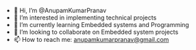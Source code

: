 - 👋 Hi, I’m @AnupamKumarPranav
- 👀 I’m interested in implementing technical projects
- 🌱 I’m currently learning Embedded systems and Programming
- 💞️ I’m looking to collaborate on Embedded system projects
- 📫 How to reach me: anupamkumarpranav@gmail.com

<!---
AnupamKumarPranav/AnupamKumarPranav is a ✨ special ✨ repository because its `README.md` (this file) appears on your GitHub profile.
You can click the Preview link to take a look at your changes.
--->
